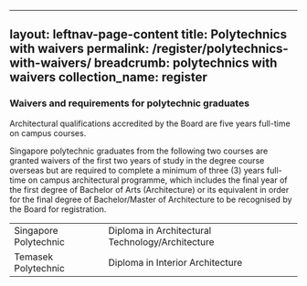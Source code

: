
---
layout: leftnav-page-content
title: Polytechnics with waivers
permalink: /register/polytechnics-with-waivers/
breadcrumb: polytechnics with waivers
collection_name: register
---

### **Waivers and requirements for polytechnic graduates**

Architectural qualifications accredited by the Board are five years full-time on campus courses.

Singapore polytechnic graduates from the following two courses are granted waivers of the first two years of study in the degree course overseas but are
required to complete a minimum of three (3) years full-time on campus architectural programme, which includes the final year of the first degree of Bachelor of Arts (Architecture) or its equivalent in order for the final degree of Bachelor/Master of Architecture to be recognised by the Board for registration.
<table class="table-v">
  <tr>
    <td>Singapore Polytechnic</td>
    <td>Diploma in Architectural Technology/Architecture</td>
  </tr>
  <tr>
    <td>Temasek Polytechnic</td>
    <td>Diploma in Interior Architecture</td>
  </tr>
</table>



